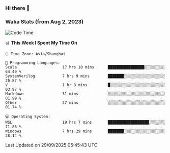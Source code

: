 ### Hi there 👋

### Waka Stats (from Aug 2, 2023)

<!--START_SECTION:waka-->
![Code Time](http://img.shields.io/badge/Code%20Time-1%2C091%20hrs%2024%20mins-blue)

📊 **This Week I Spent My Time On** 

```text
🕑︎ Time Zone: Asia/Shanghai

💬 Programming Languages: 
Scala                    17 hrs 10 mins      ████████████████░░░░░░░░░   64.49 % 
SystemVerilog            7 hrs 9 mins        ███████░░░░░░░░░░░░░░░░░░   26.87 % 
V                        1 hr 3 mins         █░░░░░░░░░░░░░░░░░░░░░░░░   03.97 % 
Markdown                 31 mins             ░░░░░░░░░░░░░░░░░░░░░░░░░   01.99 % 
Other                    27 mins             ░░░░░░░░░░░░░░░░░░░░░░░░░   01.74 % 

💻 Operating System: 
WSL                      19 hrs 7 mins       ██████████████████░░░░░░░   71.86 % 
Windows                  7 hrs 29 mins       ███████░░░░░░░░░░░░░░░░░░   28.14 % 
```


 Last Updated on 29/09/2025 05:45:43 UTC
<!--END_SECTION:waka-->

